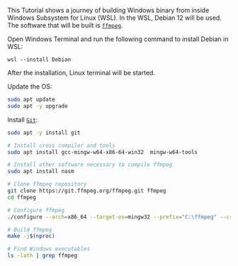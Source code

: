 This Tutorial shows a journey of building Windows binary from inside Windows Subsystem for Linux (WSL). In the WSL, Debian 12 will be used. The software that will be built is [`ffmpeg`](https://ffmpeg.org/).

Open Windows Terminal and run the following command to install Debian in WSL:

```Terminal
wsl --install Debian
```

After the installation, Linux terminal will be started.

Update the OS:

```bash
sudo apt update
sudo apt -y upgrade
```

Install [`Git`](https://git-scm.com/):

```bash
sudo apt -y install git
```

```bash
# Install cross compiler and tools
sudo apt install gcc-mingw-w64-x86-64-win32  mingw-w64-tools

# Install other software necessary to compile ffmpeg
sudo apt install nasm

# Clone ffmpeg repository
git clone https://git.ffmpeg.org/ffmpeg.git ffmpeg
cd ffmpeg

# Configure ffmpeg
./configure --arch=x86_64 --target-os=mingw32 --prefix="C:\ffmpeg" --cross-prefix=x86_64-w64-mingw32-

# Build ffmpeg
make -j$(nproc)

# Find Windows executables
ls -lath | grep ffmpeg
```
